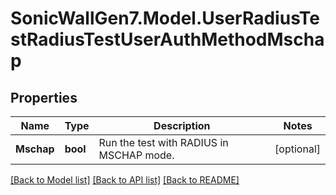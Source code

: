 # SonicWallGen7.Model.UserRadiusTestRadiusTestUserAuthMethodMschap

## Properties

Name | Type | Description | Notes
------------ | ------------- | ------------- | -------------
**Mschap** | **bool** | Run the test with RADIUS in MSCHAP mode. | [optional] 

[[Back to Model list]](../README.md#documentation-for-models) [[Back to API list]](../README.md#documentation-for-api-endpoints) [[Back to README]](../README.md)

